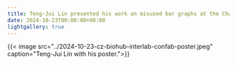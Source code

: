 ```yaml
---
title: Teng-Jui Lin presented his work on misused bar graphs at the Chan Zuckerberg Biohub Inter-lab Confab.
date: 2024-10-23T00:00:00+08:00
lightgallery: true
---
```


{{< image src="../2024-10-23-cz-biohub-interlab-confab-poster.jpeg" caption="Teng-Jui Lin with his poster.">}}
